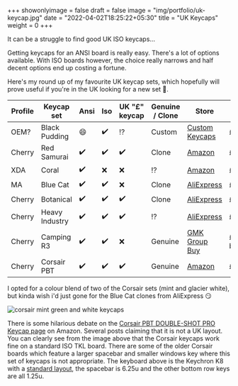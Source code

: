 +++
showonlyimage = false
draft = false
image = "img/portfolio/uk-keycap.jpg"
date = "2022-04-02T18:25:22+05:30"
title = "UK Keycaps"
weight = 0
+++

It can be a struggle to find good UK ISO keycaps...
<!--more-->
Getting keycaps for an ANSI board is really easy. There's a lot of options available.
With ISO boards however, the choice really narrows and half decent options end up costing a fortune.

Here's my round up of my favourite UK keycap sets, which hopefully will prove useful if you're in the UK looking for a new set 🙂.

Profile | Keycap set | Ansi | Iso | UK "£" keycap | Genuine / Clone | Store | Price
------- | ---------- | ---- | --- | ------------- | ------- | ----- | -----
OEM? | Black Pudding | :smile: | :heavy_check_mark: | ⁉️ | Custom | [Custom Keycaps](https://www.customkeycaps.co.uk/collections/iso/products/black-pudding-keycaps) | £24.99 + postage
Cherry | Red Samurai | :heavy_check_mark: | :heavy_check_mark: | :heavy_check_mark: | Clone | [Amazon](https://www.amazon.co.uk/Profile-Samurai-Keycaps-Mechanical-Keyboard/dp/B08XYQ25X4) | £49.99
XDA | Coral | :heavy_check_mark: | :x: | :x: | ⁉️ | [Amazon](https://www.amazon.co.uk/Keycaps-Sublimation-Japanese-Mechanical-Keyboard/dp/B08SR3HZHF) | £32.99
MA | Blue Cat | :heavy_check_mark: | :heavy_check_mark: | :x: | Clone | [AliExpress](https://www.aliexpress.com/item/1005002120809746.html?spm=a2g0s.8937460.0.0.a6312e0eLIxLvd) | £37.55 + vat
Cherry | Botanical | :heavy_check_mark: | :heavy_check_mark: | :heavy_check_mark: | Clone | [AliExpress](https://www.aliexpress.com/item/1005003126875203.html) | £34.87 + vat
Cherry | Heavy Industry | :heavy_check_mark: | :heavy_check_mark: | :heavy_check_mark: | ⁉️ | [AliExpress](https://www.aliexpress.com/item/1005003644819465.html?spm=a2g0s.8937460.0.0.ba602e0efD6LDk) | £24.16 + vat
Cherry | Camping R3 | :heavy_check_mark: | :heavy_check_mark: | :x: | Genuine | [GMK Group Buy](https://prototypist.net/collections/live-group-buys/products/group-buy-gmk-camping-r3) | £186 + shipping for base/novelties/spacebars.
Cherry | Corsair PBT | :heavy_check_mark: | :heavy_check_mark: | :heavy_check_mark: | Genuine | [Amazon](https://www.amazon.co.uk/gp/product/B097F11V9G) | £30

I opted for a colour blend of two of the Corsair sets (mint and glacier white), but kinda wish i'd just gone for the Blue Cat clones from AliExpress 😏

![corsair mint green and white keycaps](/assets/img/keyb-corsairblend.jpg)

There is some hilarious debate on the [Corsair PBT DOUBLE-SHOT PRO Keycap page](https://www.amazon.co.uk/gp/product/B097F11V9G) on Amazon. Several posts claiming that it is not a UK layout. You can clearly see from the image above that the Corsair keycaps work fine on a standard ISO TKL board. There are some of the older Corsair boards which feature a larger spacebar and smaller windows key where this set of keycaps is not appropriate.
The keyboard above is the Keychron K8 with a [standard layout](https://www.keychron.com/pages/keychron-k8-keyboard-keycaps-layout-and-keycap-size-hd-picture), the spacebar is 6.25u and the other bottom row keys are all 1.25u.